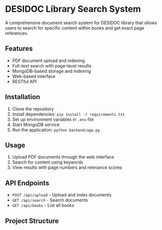 # DESIDOC Library Search System

A comprehensive document search system for DESIDOC library that allows users to search for specific content within books and get exact page references.

## Features

- PDF document upload and indexing
- Full-text search with page-level results
- MongoDB-based storage and indexing
- Web-based interface
- RESTful API

## Installation

1. Clone the repository
2. Install dependencies: `pip install -r requirements.txt`
3. Set up environment variables in `.env` file
4. Start MongoDB service
5. Run the application: `python backend/app.py`

## Usage

1. Upload PDF documents through the web interface
2. Search for content using keywords
3. View results with page numbers and relevance scores

## API Endpoints

- `POST /api/upload` - Upload and index documents
- `GET /api/search` - Search documents
- `GET /api/books` - List all books

## Project Structure


